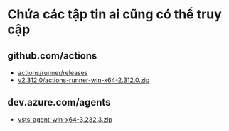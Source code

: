 # Chứa các tập tin ai cũng có thể truy cập
## github.com/actions
- [actions/runner/releases](https://github.com/actions/runner/releases)
- [v2.312.0/actions-runner-win-x64-2.312.0.zip](https://github.com/actions/runner/releases/download/v2.312.0/actions-runner-win-x64-2.312.0.zip)
## dev.azure.com/agents
- [vsts-agent-win-x64-3.232.3.zip](https://storage.googleapis.com/o22-public-01.appspot.com/vsts-agent-win-x64-3.232.3.zip)
